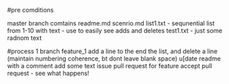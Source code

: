 #pre comditions

master branch comtains
readme.md
scenrio.md
list1.txt - sequnential list from 1-10 with text - use to easily see adds and deletes
test1.txt - just some radnom text

#process 1
branch feature_1
add a line to the end the list, and delete a line (maintain numbering coherence, bt dont leave blank space)
u[date readme with a comment
add some text
issue pull request for feature
accept pull request - see what happens!
